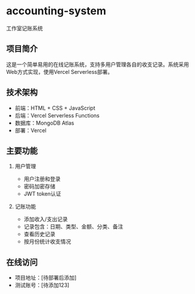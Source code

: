 # accounting-system
工作室记账系统

## 项目简介
这是一个简单易用的在线记账系统，支持多用户管理各自的收支记录。系统采用Web方式实现，使用Vercel Serverless部署。

## 技术架构
- 前端：HTML + CSS + JavaScript
- 后端：Vercel Serverless Functions
- 数据库：MongoDB Atlas
- 部署：Vercel

## 主要功能
1. 用户管理
   - 用户注册和登录
   - 密码加密存储
   - JWT token认证

2. 记账功能
   - 添加收入/支出记录
   - 记录包含：日期、类型、金额、分类、备注
   - 查看历史记录
   - 按月份统计收支情况

## 在线访问
- 项目地址：[待部署后添加]
- 测试账号：[待添加123] 
